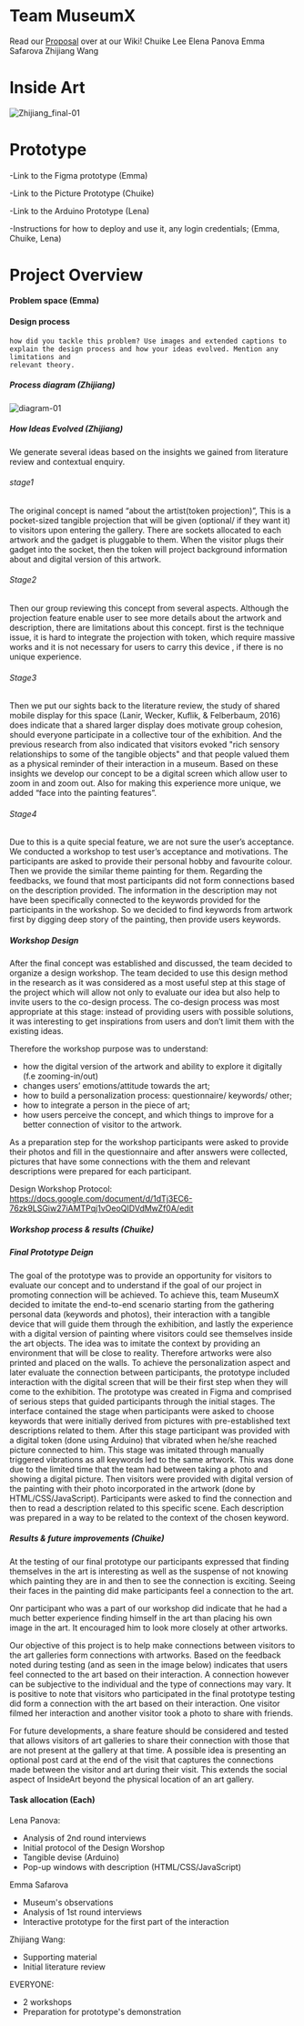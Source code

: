 # Team MuseumX
Read our [Proposal](https://github.com/zhijiang95/MuseumX/wiki/Proposal) over at our Wiki!
Chuike Lee
Elena Panova
Emma Safarova
Zhijiang Wang

# Inside Art
![Zhijiang_final-01](https://user-images.githubusercontent.com/54301507/67284828-b3245100-f519-11e9-84e2-40e98d0f1258.png)
# Prototype 
####
  -Link to the Figma prototype (Emma)
  
  -Link to the Picture Prototype (Chuike)
  
  -Link to the Arduino Prototype (Lena)
  
  -Instructions for how to deploy and use it, any login credentials; (Emma, Chuike, Lena)
  
# Project Overview
#### Problem space (Emma)
  
#### Design process
    how did you tackle this problem? Use images and extended captions to
    explain the design process and how your ideas evolved. Mention any limitations and
    relevant theory.
         
##### Process diagram (Zhijiang)
![diagram-01](https://user-images.githubusercontent.com/54301507/67487873-121cce00-f6b2-11e9-8a45-0e3cbe88fff5.png)
##### How Ideas Evolved (Zhijiang)
We generate several ideas based on the insights we gained from literature review and contextual enquiry.

###### stage1
The original concept is named “about the artist(token projection)”, This is a pocket-sized tangible projection that will be given (optional/ if they want it) to visitors upon entering the gallery. There are sockets allocated to each artwork and the gadget is pluggable to them. When the visitor plugs their gadget into the socket, then the token will  project background information about and digital version of this artwork.

###### Stage2 
Then our group reviewing this concept from several aspects. Although the projection feature enable user to see more details about the artwork and description, there are limitations about this concept. first is the technique issue, it is hard to integrate the projection with token, which require massive works and it is not necessary for users to carry this device , if there is no unique experience.

###### Stage3 
Then we put our sights back to the literature review, the study of shared mobile display for this space (Lanir, Wecker, Kuflik, & Felberbaum, 2016) does indicate that a shared larger display does motivate group cohesion, should everyone participate in a collective tour of the exhibition. And the previous research from also indicated that visitors evoked "rich sensory relationships to some of the tangible objects" and that people valued them as a physical reminder of their interaction in a museum. Based on these insights we develop our concept to be a digital screen which allow user to zoom in and zoom out. Also for making this experience more unique, we added “face into the painting features”. 

###### Stage4 
Due to this is a quite special feature, we are not sure the user’s acceptance. We conducted a workshop to test user’s acceptance and motivations. The participants are asked to provide their personal hobby and favourite colour. Then we provide the similar theme painting for them. Regarding the feedbacks, we found that most participants did not form connections based on the description provided. The information in the description may not have been specifically connected to the keywords provided for the participants in the workshop. So we decided to find keywords from artwork first by digging deep story of the painting, then provide users keywords. 

##### Workshop Design
After the final concept was established and discussed, the team decided to organize a design workshop. The team decided to use this design method in the research as it was considered as a most useful step at this stage of the project which will allow not only to evaluate our idea but also help to invite users to the co-design process. The co-design process was most appropriate at this stage: instead of providing users with possible solutions, it was interesting to get inspirations from users and don’t limit them with the existing ideas. 

Therefore the workshop purpose was to understand:
- how the digital version of the artwork and ability to explore it digitally (f.e zooming-in/out) 
- changes users’ emotions/attitude towards the art;
- how to build a personalization process: questionnaire/ keywords/ other;
- how to integrate a person in the piece of art;
- how users perceive the concept, and which things to improve for a better connection of visitor to the artwork.

As a preparation step for the workshop participants were asked to provide their photos and fill in the questionnaire and after answers were collected, pictures that have some connections with the them and relevant descriptions were prepared for each participant.

Design Workshop Protocol: https://docs.google.com/document/d/1dTj3EC6-76zk9LSGiw27iAMTPqj1vOeoQIDVdMwZf0A/edit


##### Workshop process & results (Chuike)

##### Final Prototype Deign 
The goal of the prototype was to provide an opportunity for visitors to evaluate our concept and to understand if the goal of our project in promoting connection will be achieved. To achieve this, team MuseumX decided to imitate the end-to-end scenario starting from the gathering personal data (keywords and photos), their interaction with a tangible device that will guide them through the exhibition, and lastly the experience with a digital version of painting where visitors could see themselves inside the art objects. The idea was to imitate the context by providing an environment that will be close to reality. Therefore artworks were also printed and placed on the walls. To achieve the personalization aspect and later evaluate the connection between participants, the prototype included interaction with the digital screen that will be their first step when they will come to the exhibition. The prototype was created in Figma and comprised of serious steps that guided participants through the initial stages. The interface contained the stage when participants were asked to choose keywords that were initially derived from pictures with pre-established text descriptions related to them. After this stage participant was provided with a digital token (done using Arduino) that vibrated when he/she reached picture connected to him. This stage was imitated through manually triggered vibrations as all keywords led to the same artwork. This was done due to the limited time that the team had between taking a photo and showing a digital picture. Then visitors were provided with digital version of the painting with their photo incorporated in the artwork (done by HTML/CSS/JavaScript). Participants were asked to find the connection and then to read a description related to this specific scene. Each description was prepared in a way to be related to the context of the chosen keyword. 

##### Results & future improvements (Chuike)
At the testing of our final prototype our participants expressed that finding themselves in the art is interesting as well as the suspense of not knowing which painting they are in and then to see the connection is exciting. Seeing their faces in the painting did make participants feel a connection to the art.

Onr participant who was a part of our workshop did indicate that he had a much better experience finding himself in the art than placing his own image in the art. It encouraged him to look more closely at other artworks.

Our objective of this project is to help make connections between visitors to the art galleries form connections with artworks. Based on the feedback noted during testing (and as seen in the image below) indicates that users feel connected to the art based on their interaction. A connection however can be subjective to the individual and the type of connections may vary.  It is positive to note that visitors who participated in the final prototype testing did form a connection with the art based on their interaction. One visitor filmed her interaction and another visitor took a photo to share with friends. 

For future developments, a share feature should be considered and tested that allows visitors of art galleries to share their connection with those that are not present at the gallery at that time. A possible idea is presenting an optional post card at the end of the visit that captures the connections made between the visitor and art during their visit. This extends the social aspect of InsideArt beyond the physical location of an art gallery.

    
#### Task allocation (Each)
Lena Panova: 
  - Analysis of 2nd round interviews
  - Initial protocol of the Design Worshop
  - Tangible devise (Arduino)
  - Pop-up windows with description (HTML/CSS/JavaScript)

Emma Safarova 
   - Museum's observations
   - Analysis of 1st round interviews 
   - Interactive prototype for the first part of the interaction 


 Zhijiang Wang:
   - Supporting material
   - Initial literature review
 
 EVERYONE:
   - 2 workshops 
   - Preparation for prototype's demonstration
